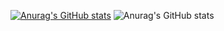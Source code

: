 [![Anurag's GitHub stats](https://github-readme-stats.vercel.app/api?username=yestan1125)](https://github.com/anuraghazra/github-readme-stats)
![Anurag's GitHub stats](https://github-readme-stats.vercel.app/api?username=anuraghazra&show_icons=true&bg_color=00000000)
